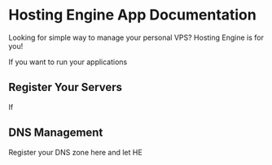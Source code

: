 # Hosting Engine App Documentation

Looking for simple way to manage your personal VPS? Hosting Engine is for you!

If you want to run your applications


## Register Your Servers

If



## DNS Management

Register your DNS zone here and let HE